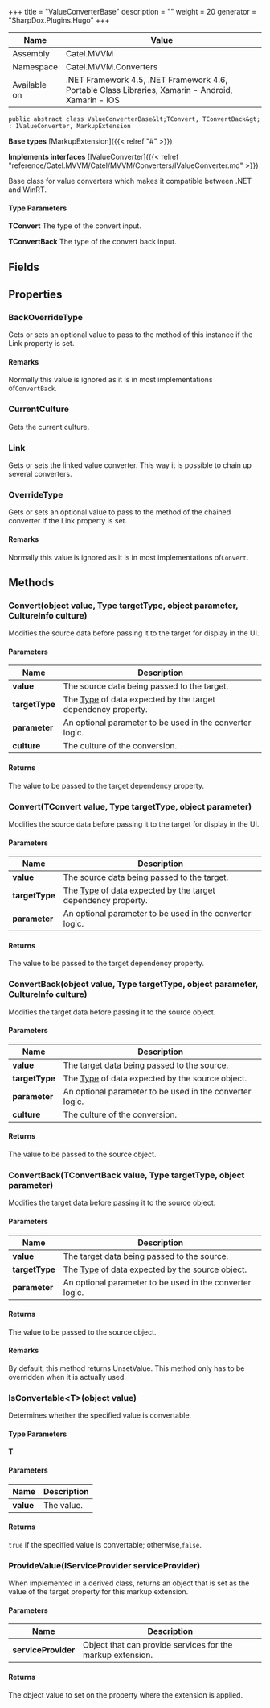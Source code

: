 

+++
title = "ValueConverterBase" 
description = ""
weight = 20
generator = "SharpDox.Plugins.Hugo"
+++

Name|Value
---|---
Assembly|Catel.MVVM
Namespace|Catel.MVVM.Converters
Available on|.NET Framework 4.5, .NET Framework 4.6, Portable Class Libraries, Xamarin - Android, Xamarin - iOS

```
public abstract class ValueConverterBase&lt;TConvert, TConvertBack&gt; : IValueConverter, MarkupExtension
```

**Base types**
[MarkupExtension]({{&lt; relref "#" &gt;}})

**Implements interfaces**
[IValueConverter]({{&lt; relref "reference/Catel.MVVM/Catel/MVVM/Converters/IValueConverter.md" &gt;}})

Base class for value converters which makes it compatible between .NET and WinRT.

#### Type Parameters

**TConvert**
The type of the convert input.

**TConvertBack**
The type of the convert back input.

## Fields

## Properties

### BackOverrideType

Gets or sets an optional value to pass to the method of this instance if the Link property is set.

#### Remarks

Normally this value is ignored as it is in most implementations of`ConvertBack`.

### CurrentCulture

Gets the current culture.

### Link

Gets or sets the linked value converter. This way it is possible to chain up several converters.

### OverrideType

Gets or sets an optional value to pass to the method of the chained converter if the Link property is set.

#### Remarks

Normally this value is ignored as it is in most implementations of`Convert`.

## Methods

### Convert(object value, Type targetType, object parameter, CultureInfo culture)

Modifies the source data before passing it to the target for display in the UI.

#### Parameters

Name|Description
---|---
**value**|The source data being passed to the target.
**targetType**|The [Type](#) of data expected by the target dependency property.
**parameter**|An optional parameter to be used in the converter logic.
**culture**|The culture of the conversion.

#### Returns

The value to be passed to the target dependency property.

### Convert(TConvert value, Type targetType, object parameter)

Modifies the source data before passing it to the target for display in the UI.

#### Parameters

Name|Description
---|---
**value**|The source data being passed to the target.
**targetType**|The [Type](#) of data expected by the target dependency property.
**parameter**|An optional parameter to be used in the converter logic.

#### Returns

The value to be passed to the target dependency property.

### ConvertBack(object value, Type targetType, object parameter, CultureInfo culture)

Modifies the target data before passing it to the source object.

#### Parameters

Name|Description
---|---
**value**|The target data being passed to the source.
**targetType**|The [Type](#) of data expected by the source object.
**parameter**|An optional parameter to be used in the converter logic.
**culture**|The culture of the conversion.

#### Returns

The value to be passed to the source object.

### ConvertBack(TConvertBack value, Type targetType, object parameter)

Modifies the target data before passing it to the source object.

#### Parameters

Name|Description
---|---
**value**|The target data being passed to the source.
**targetType**|The [Type](#) of data expected by the source object.
**parameter**|An optional parameter to be used in the converter logic.

#### Returns

The value to be passed to the source object.

#### Remarks

By default, this method returns UnsetValue. This method only has to be overridden when it is actually used.

### IsConvertable&lt;T&gt;(object value)

Determines whether the specified value is convertable.

#### Type Parameters

**T**

#### Parameters

Name|Description
---|---
**value**|The value.

#### Returns

`true` if the specified value is convertable; otherwise,`false`.

### ProvideValue(IServiceProvider serviceProvider)

When implemented in a derived class, returns an object that is set as the value of the target property for this markup extension.

#### Parameters

Name|Description
---|---
**serviceProvider**|Object that can provide services for the markup extension.

#### Returns

The object value to set on the property where the extension is applied.

